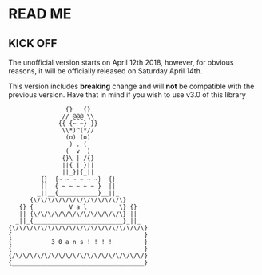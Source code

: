 # READ ME

## KICK OFF

The unofficial version starts on April 12th 2018, however, for obvious reasons, it will be officially released on Saturday April 14th.

This version includes **breaking** change and will **not** be compatible with the previous version. Have that in mind if you wish to use v3.0 of this library

                    {}   {}
                   // @@@ \\
                  {{ {~ ~} }}
                   \\*)^(*//
                    (o) (o)
                     ) . (
                    (  v  )
                   {}\ | /{}
                   ||{ | }||
                   ||_}|{_||
             {}  {~ ~ ~ ~ ~ ~}  {}
             ||  { ~ ~ ~ ~ ~ }  ||
            _||__{___________}__||_
          {\/\/\/\/\/\/\/\/\/\/\/\/\}
       {} {          V a l         \} {}
       || {\/\/\/\/\/\/\/\/\/\/\/\/\} ||
      _||_{_________________________}_||_
    {\/\/\/\/\/\/\/\/\/\/\/\/\/\/\/\/\/\/\}
    {                                     }
    {           3 0 a n s ! ! ! !         }
    {                                     }
    {/\/\/\/\/\/\/\/\/\/\/\/\/\/\/\/\/\/\/}
    {_____________________________________}